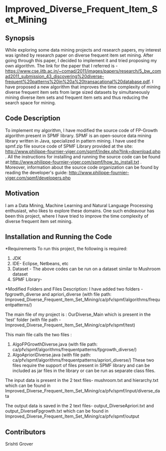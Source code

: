 # Improved_Diverse_Frequent_Item_Set_Mining

## Synopsis
While exploring some data mining projects and research papers, my interest was ignited by research paper on diverse frequent item set mining. After going through this paper, I decided to implement it and tried proposing my own algorithm. The link for the paper that I referred is - https://www.cse.iitb.ac.in/~comad/2011/images/papers/research/5_bw_comad2011_submission_43_discovering%20diverse-frequent%20patterns%20in%20a%20transacational%20database.pdf. 
I have proposed a new algorithm that improves the time complexity of mining diverse frequent item sets from large sized datasets by simultaneously mining diverse item sets and frequent item sets and thus reducing the search space for mining.

## Code Description

To implement my algorithm, I have modified the source code of FP-Growth algorithm present in SPMF library. SPMF is an open-source data mining library written in Java, specialized in pattern mining. I have used the spmf.zip file source code of SPMF Library provided at the site: http://www.philippe-fournier-viger.com/spmf/index.php?link=download.php .
All the instructions for installing and running the source code can be found at:http://www.philippe-fournier-viger.com/spmf/how_to_install.txt . Moreover, information about the source code organization can be found by reading the developer's guide: http://www.philippe-fournier-viger.com/spmf/developers.php

## Motivation

I am a Data Mining, Machine Learning and Natural Language Processing enthusiast, who likes to explore these domains. One such endeavour has been this project, where I have tried to improve the time complexity of diverse frequent item set mining.

## Installation and Running the Code

*Requirements
To run this project, the following is required:
1) JDK
2) IDE- Eclipse, Netbeans, etc
3) Dataset - The above codes can be run on a dataset similar to Mushroom dataset 
4) SPMF Library- 

*Modified Folders and Files Description:
I have added two folders - fpgrowth_diverse and apriori_diverse (with file path: Improved_Diverse_Frequent_Item_Set_Mining/ca/pfv/spmf/algorithms/frequentpatterns/)

The main file of my project is : OurDiverse_Main which is present in the 'test' folder (with file path - Improved_Diverse_Frequent_Item_Set_Mining/ca/pfv/spmf/test)

This main file calls the two files :
1. AlgoFPGrowthDiverse.java (with file path: ca/pfv/spmf/algorithms/frequentpatterns/fpgrowth_diverse/) 
2. AlgoAprioriDiverse.java (with file path: ca/pfv/spmf/algorithms/frequentpatterns/apriori_diverse/)
These two files require the support of files present in SPMF library and can be included as jar files in the library or can be run as separate class files. 

The input data is present in the 2 text files- mushroom.txt and hierarchy.txt which can be found in  Improved_Diverse_Frequent_Item_Set_Mining/ca/pfv/spmf/input/diverse_data

The output data is saved in the 2 text files- output_DiverseApriori.txt and output_DiverseFpgrowth.txt which can be found in  Improved_Diverse_Frequent_Item_Set_Mining/ca/pfv/spmf/output

## Contributors

Srishti Grover
